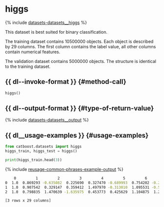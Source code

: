# higgs

{% include [datasets-datasets__higgs](../_includes/work_src/reusage-python/datasets__higgs.md) %}


This dataset is best suited for binary classification.

The training dataset contains 10500000 objects. Each object is described by 29 columns. The first column contains the label value, all other columns contain numerical features.

The validation dataset contains 5000000 objects. The structure is identical to the training dataset.

## {{ dl--invoke-format }} {#method-call}

```python
higgs()
```

## {{ dl--output-format }} {#type-of-return-value}

{% include [datasets-datasets__output](../_includes/work_src/reusage-python/datasets__output.md) %}


## {{ dl__usage-examples }} {#usage-examples}

```python
from catboost.datasets import higgs
higgs_train, higgs_test = higgs()

print(higgs_train.head(3))

```

{% include [reusage-common-phrases-example-output](../_includes/work_src/reusage-common-phrases/example-output.md) %}


```bash
    0         1         2         3         4         5         6         7         8         9   ...        19        20        21        22        23        24        25        26        27        28
0  1.0  0.869293 -0.635082  0.225690  0.327470 -0.689993  0.754202 -0.248573 -1.092064  0.000000  ... -0.010455 -0.045767  3.101961  1.353760  0.979563  0.978076  0.920005  0.721657  0.988751  0.876678
1  1.0  0.907542  0.329147  0.359412  1.497970 -0.313010  1.095531 -0.557525 -1.588230  2.173076  ... -1.138930 -0.000819  0.000000  0.302220  0.833048  0.985700  0.978098  0.779732  0.992356  0.798343
2  1.0  0.798835  1.470639 -1.635975  0.453773  0.425629  1.104875  1.282322  1.381664  0.000000  ...  1.128848  0.900461  0.000000  0.909753  1.108330  0.985692  0.951331  0.803252  0.865924  0.780118

[3 rows x 29 columns]

```


